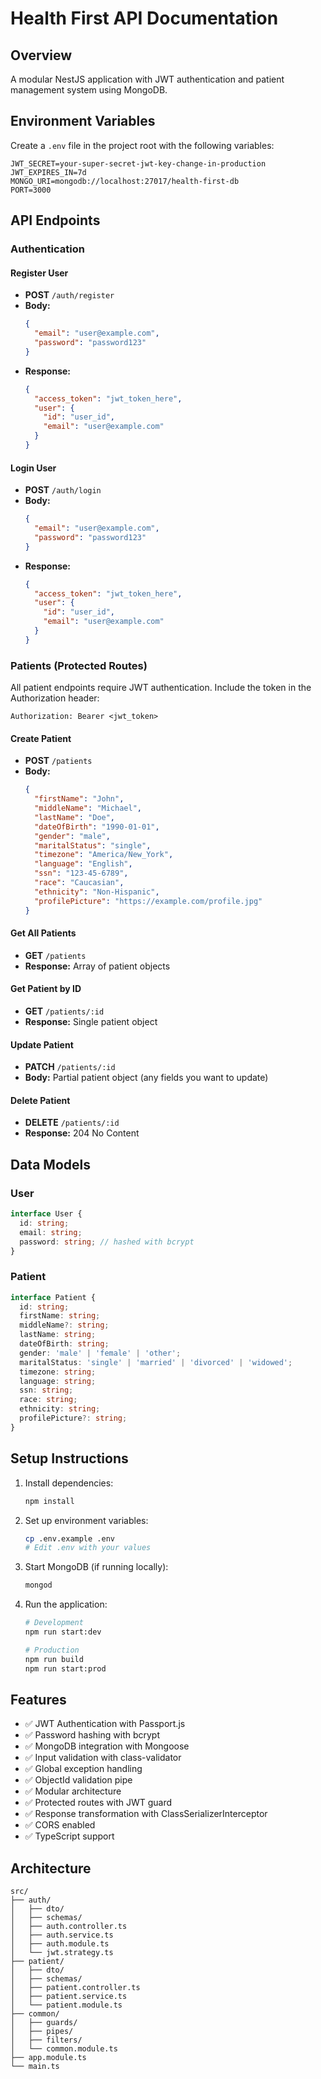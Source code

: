 # Health First API Documentation

## Overview
A modular NestJS application with JWT authentication and patient management system using MongoDB.

## Environment Variables
Create a `.env` file in the project root with the following variables:

```env
JWT_SECRET=your-super-secret-jwt-key-change-in-production
JWT_EXPIRES_IN=7d
MONGO_URI=mongodb://localhost:27017/health-first-db
PORT=3000
```

## API Endpoints

### Authentication

#### Register User
- **POST** `/auth/register`
- **Body:**
  ```json
  {
    "email": "user@example.com",
    "password": "password123"
  }
  ```
- **Response:**
  ```json
  {
    "access_token": "jwt_token_here",
    "user": {
      "id": "user_id",
      "email": "user@example.com"
    }
  }
  ```

#### Login User
- **POST** `/auth/login`
- **Body:**
  ```json
  {
    "email": "user@example.com",
    "password": "password123"
  }
  ```
- **Response:**
  ```json
  {
    "access_token": "jwt_token_here",
    "user": {
      "id": "user_id",
      "email": "user@example.com"
    }
  }
  ```

### Patients (Protected Routes)
All patient endpoints require JWT authentication. Include the token in the Authorization header:
```
Authorization: Bearer <jwt_token>
```

#### Create Patient
- **POST** `/patients`
- **Body:**
  ```json
  {
    "firstName": "John",
    "middleName": "Michael",
    "lastName": "Doe",
    "dateOfBirth": "1990-01-01",
    "gender": "male",
    "maritalStatus": "single",
    "timezone": "America/New_York",
    "language": "English",
    "ssn": "123-45-6789",
    "race": "Caucasian",
    "ethnicity": "Non-Hispanic",
    "profilePicture": "https://example.com/profile.jpg"
  }
  ```

#### Get All Patients
- **GET** `/patients`
- **Response:** Array of patient objects

#### Get Patient by ID
- **GET** `/patients/:id`
- **Response:** Single patient object

#### Update Patient
- **PATCH** `/patients/:id`
- **Body:** Partial patient object (any fields you want to update)

#### Delete Patient
- **DELETE** `/patients/:id`
- **Response:** 204 No Content

## Data Models

### User
```typescript
interface User {
  id: string;
  email: string;
  password: string; // hashed with bcrypt
}
```

### Patient
```typescript
interface Patient {
  id: string;
  firstName: string;
  middleName?: string;
  lastName: string;
  dateOfBirth: string;
  gender: 'male' | 'female' | 'other';
  maritalStatus: 'single' | 'married' | 'divorced' | 'widowed';
  timezone: string;
  language: string;
  ssn: string;
  race: string;
  ethnicity: string;
  profilePicture?: string;
}
```

## Setup Instructions

1. Install dependencies:
   ```bash
   npm install
   ```

2. Set up environment variables:
   ```bash
   cp .env.example .env
   # Edit .env with your values
   ```

3. Start MongoDB (if running locally):
   ```bash
   mongod
   ```

4. Run the application:
   ```bash
   # Development
   npm run start:dev
   
   # Production
   npm run build
   npm run start:prod
   ```

## Features

- ✅ JWT Authentication with Passport.js
- ✅ Password hashing with bcrypt
- ✅ MongoDB integration with Mongoose
- ✅ Input validation with class-validator
- ✅ Global exception handling
- ✅ ObjectId validation pipe
- ✅ Modular architecture
- ✅ Protected routes with JWT guard
- ✅ Response transformation with ClassSerializerInterceptor
- ✅ CORS enabled
- ✅ TypeScript support

## Architecture

```
src/
├── auth/
│   ├── dto/
│   ├── schemas/
│   ├── auth.controller.ts
│   ├── auth.service.ts
│   ├── auth.module.ts
│   └── jwt.strategy.ts
├── patient/
│   ├── dto/
│   ├── schemas/
│   ├── patient.controller.ts
│   ├── patient.service.ts
│   └── patient.module.ts
├── common/
│   ├── guards/
│   ├── pipes/
│   ├── filters/
│   └── common.module.ts
├── app.module.ts
└── main.ts
``` 